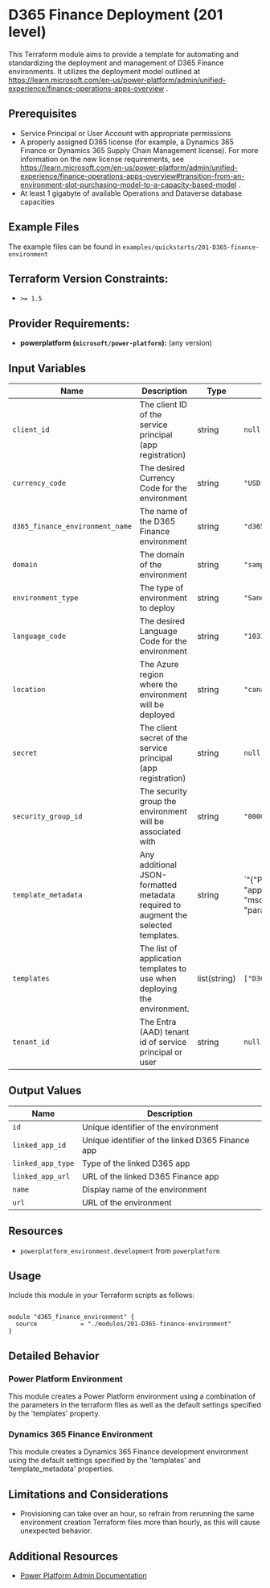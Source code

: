 <!-- This document is auto-generated. Do not edit directly. Make changes to README.md.tmpl instead. -->
# D365 Finance Deployment (201 level)

This Terraform module aims to provide a template for automating and standardizing the deployment and management of D365 Finance environments. It utilizes the deployment model outlined at https://learn.microsoft.com/en-us/power-platform/admin/unified-experience/finance-operations-apps-overview .

## Prerequisites

- Service Principal or User Account with appropriate permissions
- A properly assigned D365 license (for example, a Dynamics 365 Finance or Dynamics 365 Supply Chain Management license). For more information on the new license requirements, see https://learn.microsoft.com/en-us/power-platform/admin/unified-experience/finance-operations-apps-overview#transition-from-an-environment-slot-purchasing-model-to-a-capacity-based-model .
- At least 1 gigabyte of available Operations and Dataverse database capacities

## Example Files

The example files can be found in `examples/quickstarts/201-D365-finance-environment`

## Terraform Version Constraints:
* `>= 1.5`

## Provider Requirements:
* **powerplatform (`microsoft/power-platform`):** (any version)

## Input Variables

| Name | Description | Type | Default | Required |
|------|-------------|------|---------|:--------:|
| `client_id` | The client ID of the service principal (app registration) | string | `null` | true |
| `currency_code` | The desired Currency Code for the environment | string | `"USD"` | false |
| `d365_finance_environment_name` | The name of the D365 Finance environment | string | `"d365fin-environment"` | false |
| `domain` | The domain of the environment | string | `"sample-d365f-environment"` | false |
| `environment_type` | The type of environment to deploy | string | `"Sandbox"` | false |
| `language_code` | The desired Language Code for the environment | string | `"1033"` | false |
| `location` | The Azure region where the environment will be deployed | string | `"canada"` | false |
| `secret` | The client secret of the service principal (app registration) | string | `null` | true |
| `security_group_id` | The security group the environment will be associated with | string | `"00000000-0000-0000-0000-000000000000"` | false |
| `template_metadata` | Any additional JSON-formatted metadata required to augment the selected templates. | string | `"{\"PostProvisioningPackages\": [{ \"applicationUniqueName\": \"msdyn_FinanceAndOperationsProvisioningAppAnchor\",\n \"parameters\": \"DevToolsEnabled=true|DemoDataEnabled=true\"\n }\n ]\n }"` | false |
| `templates` | The list of application templates to use when deploying the environment. | list(string) | `["D365_FinOps_Finance"]` | false |
| `tenant_id` | The Entra (AAD) tenant id of service principal or user | string | `null` | true |


## Output Values

| Name | Description |
|------|-------------|
| `id` | Unique identifier of the environment |
| `linked_app_id` | Unique identifier of the linked D365 Finance app |
| `linked_app_type` | Type of the linked D365 app |
| `linked_app_url` | URL of the linked D365 Finance app |
| `name` | Display name of the environment |
| `url` | URL of the environment |



## Resources
* `powerplatform_environment.development` from `powerplatform`


## Usage

Include this module in your Terraform scripts as follows:

```hcl

module "d365_finance_environment" {
  source            = "./modules/201-D365-finance-environment"
}

```

## Detailed Behavior

### Power Platform Environment

This module creates a Power Platform environment using a combination of the parameters in the terraform files as well as the default settings specified by the 'templates' property.

### Dynamics 365 Finance Environment

This module creates a Dynamics 365 Finance development environment using the default settings specified by the 'templates' and 'template_metadata' properties.

## Limitations and Considerations

- Provisioning can take over an hour, so refrain from rerunning the same environment creation Terraform files more than hourly, as this will cause unexpected behavior.

## Additional Resources

- [Power Platform Admin Documentation](https://learn.microsoft.com/en-us/power-platform/admin/)
